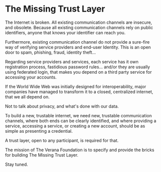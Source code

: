 # The Missing Trust Layer

The Internet is broken. All existing communication channels are insecure, and obsolete. Because all existing communication channels rely on public identifiers, anyone that knows your identifier can reach you.

Furthermore, existing communication channel do not provide a sure-fire way of verifying service providers and end-user Identity. This is an open door to spam, phishing, fraud, identity theft...

Regarding service providers and services, each service has it own registration process, fastidious password rules... and/or they are usually using federated login, that makes you depend on a third party service for accessing your accounts.

If the World Wide Web was initially designed for interoperability, major companies have managed to transform it to a closed, centralized internet, that we all depend on.

Not to talk about privacy, and what's done with our data.

To build a new, trustable internet, we need new, trustable communication channels, where both ends can be clearly identified, and where providing a service, accessing a service, or creating a new account, should be as simple as presenting a credential.

A trust layer, open to any participant, is required for that.

The mission of The Verana Foundation is to specify and provide the bricks for building The Missing Trust Layer.

Stay tuned.

